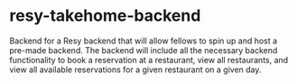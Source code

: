 # resy-takehome-backend
Backend for a Resy backend that will allow fellows to spin up and host a pre-made backend. The backend will include all the necessary backend functionality to book a reservation at a restaurant, view all restaurants, and view all available reservations for a given restaurant on a given day.
